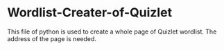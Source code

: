 # Wordlist-Creater-of-Quizlet
This file of python is used to create a whole page of Quizlet wordlist. The address of the page is needed.
